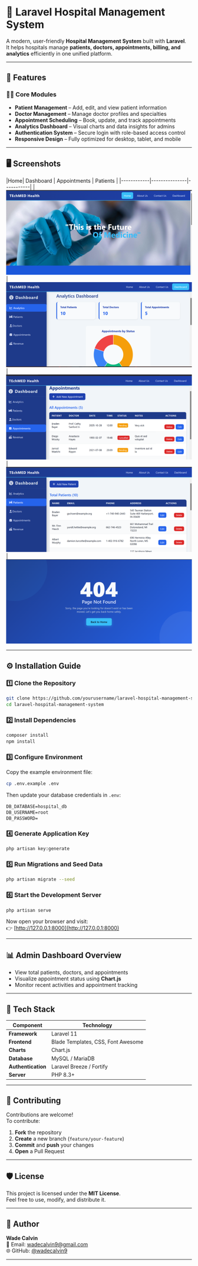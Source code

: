 # 🏥 Laravel Hospital Management System

A modern, user-friendly **Hospital Management System** built with **Laravel**.  
It helps hospitals manage **patients, doctors, appointments, billing, and analytics** efficiently in one unified platform.

---

## 🚀 Features

### 🧑‍⚕️ Core Modules
- **Patient Management** – Add, edit, and view patient information  
- **Doctor Management** – Manage doctor profiles and specialties  
- **Appointment Scheduling** – Book, update, and track appointments  
- **Analytics Dashboard** – Visual charts and data insights for admins  
- **Authentication System** – Secure login with role-based access control  
- **Responsive Design** – Fully optimized for desktop, tablet, and mobile  

---

## 🖥️ Screenshots

|Home| Dashboard | Appointments | Patients |
|------------|---------------|-----------|
| ![Dashboard Screenshot](public/screenshots/home.png) | ![Dashboard Screenshot](public/screenshots/dashboard.png) | ![Appointments Screenshot](public/screenshots/appointments.png) | ![Patients Screenshot](public/screenshots/patients.png) | ![Custom404](public/screenshots/404.png)

---

## ⚙️ Installation Guide

### 1️⃣ Clone the Repository
```bash
git clone https://github.com/yourusername/laravel-hospital-management-system.git
cd laravel-hospital-management-system
```

### 2️⃣ Install Dependencies
```bash
composer install
npm install
```

### 3️⃣ Configure Environment
Copy the example environment file:
```bash
cp .env.example .env
```

Then update your database credentials in `.env`:
```env
DB_DATABASE=hospital_db
DB_USERNAME=root
DB_PASSWORD=
```

### 4️⃣ Generate Application Key
```bash
php artisan key:generate
```

### 5️⃣ Run Migrations and Seed Data
```bash
php artisan migrate --seed
```

### 6️⃣ Start the Development Server
```bash
php artisan serve
```

Now open your browser and visit:  
👉 [http://127.0.0.1:8000](http://127.0.0.1:8000)

---

## 📊 Admin Dashboard Overview

- View total patients, doctors, and appointments  
- Visualize appointment status using **Chart.js**  
- Monitor recent activities and appointment tracking  

---

## 🧱 Tech Stack

| Component | Technology |
|------------|-------------|
| **Framework** | Laravel 11 |
| **Frontend** | Blade Templates, CSS, Font Awesome |
| **Charts** | Chart.js |
| **Database** | MySQL / MariaDB |
| **Authentication** | Laravel Breeze / Fortify |
| **Server** | PHP 8.3+ |

---

## 🤝 Contributing

Contributions are welcome!  
To contribute:

1. **Fork** the repository  
2. **Create** a new branch (`feature/your-feature`)  
3. **Commit** and **push** your changes  
4. **Open** a Pull Request  

---

## 🛡️ License

This project is licensed under the **MIT License**.  
Feel free to use, modify, and distribute it.

---

## 💬 Author

**Wade Calvin**  
📧 Email: [wadecalvin9@gmail.com](mailto:wadecalvin9@gmail.com)  
🌐 GitHub: [@wadecalvin9](https://github.com/wadecalvin9)

---
